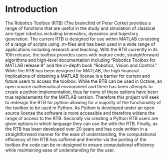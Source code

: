 # Introduction

The Robotics Toolbox (RTB) (The brainchild of Peter Corke) provides a range of functions that are useful in the study and simulation of classical arm-type robotics including kinematics, dynamics and trajectory generation. The current RTB is designed for use within MATLAB consisting of a range of scripts using .m-files and has been used in a wide range of applications including research and teaching. With the RTB currently in its 10th release, the toolbox provides users with mature code, straightforward algorithms and high-level documentation including “Robotics Toolbox for MATLAB release 9” and the in-depth book “Robotics, Vision and Control.” While the RTB has been designed for MATLAB, the high  financial implications of obtaining a MATLAB license is a barrier for current and future users to access the toolbox. While the RTB can be used in Octave, an open source mathematical environment and there has been attempts to create a python implementation, thus far none of these options have been true replacements for the MATLAB version. Therefore this project will seek to redesign the RTB for python allowing for a majority of the functionality of the toolbox to be used in Python. As Python is developed under an open source license the software is more accessible and therefore widens the range of access to the RTB. Secondly via creating a Python RTB users are given options in which language they can use the with the RTB. Finally, as the RTB has been developed over 20 years and has code written in a straightforward manner for the ease of understanding, the computational efficiency of the RTB has suffered and therefor via the porting of the toolbox the code can be re-designed to ensure computational efficiency while maintaining ease of understanding for the user.
